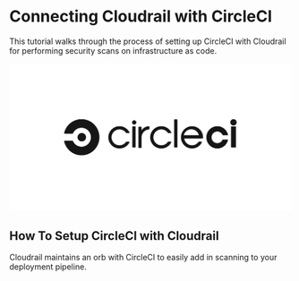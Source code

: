 # Connecting Cloudrail with CircleCI

This tutorial walks through the process of setting up CircleCI with Cloudrail for performing security scans on infrastructure as code.

![CircleCI logo](../_media/integrations/circleci_logo.png)

## How To Setup CircleCI with Cloudrail

Cloudrail maintains an orb with CircleCI to easily add in scanning to your deployment pipeline.
